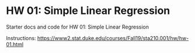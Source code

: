 # HW 01: Simple Linear Regression

Starter docs and code for HW 01: Simple Linear Regression

Instructions: https://www2.stat.duke.edu/courses/Fall19/sta210.001/hw/hw-01.html
